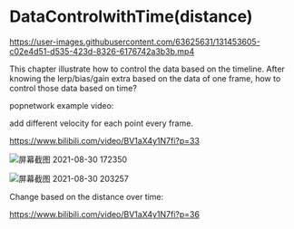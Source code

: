 # DataControlwithTime(distance)



https://user-images.githubusercontent.com/63625631/131453605-c02e4d51-d535-423d-8326-6176742a3b3b.mp4



This chapter illustrate how to control the data based on the timeline. After knowing the lerp/bias/gain extra based on the data of one frame, how to control those data based on time?

popnetwork example video:

add different velocity for each point every frame.

https://www.bilibili.com/video/BV1aX4y1N7fi?p=33

<while>

![屏幕截图 2021-08-30 172350](https://user-images.githubusercontent.com/63625631/131317688-b040632c-46f7-4006-acb0-4eb445c8e1fc.jpg)
  
![屏幕截图 2021-08-30 203257](https://user-images.githubusercontent.com/63625631/131363110-bfe08cc8-26a5-4821-8653-9262de33a0cb.jpg)

Change based on the distance over time:
  
https://www.bilibili.com/video/BV1aX4y1N7fi?p=36
  
